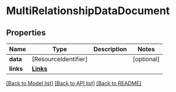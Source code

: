 # MultiRelationshipDataDocument

## Properties
Name | Type | Description | Notes
------------ | ------------- | ------------- | -------------
**data** | [ResourceIdentifier] |  | [optional] 
**links** | [**Links**](Links.md) |  | 

[[Back to Model list]](../README.md#documentation-for-models) [[Back to API list]](../README.md#documentation-for-api-endpoints) [[Back to README]](../README.md)


